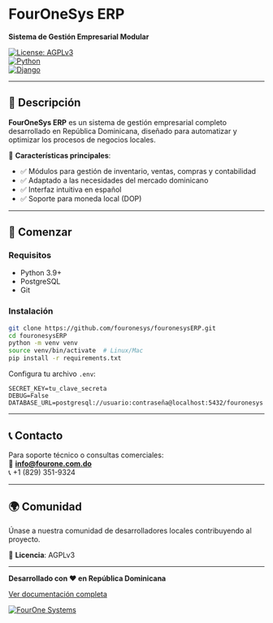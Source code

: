 # **FourOneSys ERP**  

**Sistema de Gestión Empresarial Modular**  

[![License: AGPLv3](https://img.shields.io/badge/License-AGPLv3-blue.svg)](https://www.gnu.org/licenses/agpl-3.0)  
[![Python](https://img.shields.io/badge/Python-3.9%2B-green)](https://www.python.org/)  
[![Django](https://img.shields.io/badge/Django-4.0%2B-brightgreen)](https://www.djangoproject.com/)  

---

## **📌 Descripción**  
**FourOneSys ERP** es un sistema de gestión empresarial completo desarrollado en República Dominicana, diseñado para automatizar y optimizar los procesos de negocios locales.  

🔹 **Características principales**:  
- ✅ Módulos para gestión de inventario, ventas, compras y contabilidad  
- ✅ Adaptado a las necesidades del mercado dominicano  
- ✅ Interfaz intuitiva en español  
- ✅ Soporte para moneda local (DOP)  

---

## **🚀 Comenzar**  

### **Requisitos**  
- Python 3.9+  
- PostgreSQL  
- Git  

### **Instalación**  
```bash
git clone https://github.com/fouronesys/fouronesysERP.git
cd fouronesysERP
python -m venv venv
source venv/bin/activate  # Linux/Mac
pip install -r requirements.txt
```

Configura tu archivo `.env`:
```env
SECRET_KEY=tu_clave_secreta
DEBUG=False
DATABASE_URL=postgresql://usuario:contraseña@localhost:5432/fouronesys
```

---

## **📞 Contacto**  
Para soporte técnico o consultas comerciales:  
📧 **info@fourone.com.do**  
📞 +1 (829) 351-9324

---

## **🌍 Comunidad**  
Únase a nuestra comunidad de desarrolladores locales contribuyendo al proyecto.  

📄 **Licencia**: AGPLv3  

--- 

**Desarrollado con ❤️ en República Dominicana**  

[Ver documentación completa](/Doc.md)  

[![FourOne Systems](https://fourone.com.do/logo.png)](https://fourone.com.do)
